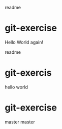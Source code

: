 readme
# git-exercise   
Hello World again!

 readme
# git-exercis  
hello world

# git-exercise
 master
 master
